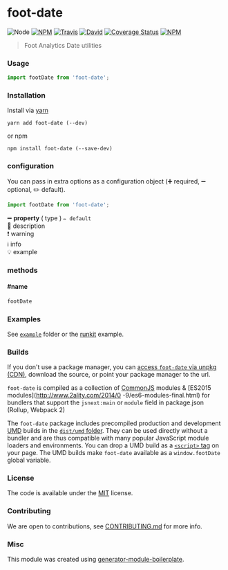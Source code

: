 # foot-date

![Node](https://img.shields.io/node/v/foot-date.svg?style=flat-square)
[![NPM](https://img.shields.io/npm/v/foot-date.svg?style=flat-square)](https://www.npmjs.com/package/foot-date)
[![Travis](https://img.shields.io/travis/footanalytics/foot-date/master.svg?style=flat-square)](https://travis-ci.org/footanalytics/foot-date)
[![David](https://img.shields.io/david/footanalytics/foot-date.svg?style=flat-square)](https://david-dm.org/footanalytics/foot-date)
[![Coverage Status](https://img.shields.io/coveralls/footanalytics/foot-date.svg?style=flat-square)](https://coveralls.io/github/footanalytics/foot-date)
[![NPM](https://img.shields.io/npm/dt/foot-date.svg?style=flat-square)](https://www.npmjs.com/package/foot-date)

> Foot Analytics Date utilities

### Usage

```js
import footDate from 'foot-date';

```

### Installation

Install via [yarn](https://github.com/yarnpkg/yarn)

	yarn add foot-date (--dev)

or npm

	npm install foot-date (--save-dev)


### configuration

You can pass in extra options as a configuration object (➕ required, ➖ optional, ✏️ default).

```js
import footDate from 'foot-date';

```

➖ **property** ( type ) ` ✏️ default `
<br/> 📝 description
<br/> ❗️ warning
<br/> ℹ️ info
<br/> 💡 example

### methods

#### #name

```js
footDate

```

### Examples

See [`example`](example/script.js) folder or the [runkit](https://runkit.com/footanalytics/foot-date) example.

### Builds

If you don't use a package manager, you can [access `foot-date` via unpkg (CDN)](https://unpkg.com/foot-date/), download the source, or point your package manager to the url.

`foot-date` is compiled as a collection of [CommonJS](http://webpack.github.io/docs/commonjs.html) modules & [ES2015 modules](http://www.2ality.com/2014/0
  -9/es6-modules-final.html) for bundlers that support the `jsnext:main` or `module` field in package.json (Rollup, Webpack 2)

The `foot-date` package includes precompiled production and development [UMD](https://github.com/umdjs/umd) builds in the [`dist/umd` folder](https://unpkg.com/foot-date/dist/umd/). They can be used directly without a bundler and are thus compatible with many popular JavaScript module loaders and environments. You can drop a UMD build as a [`<script>` tag](https://unpkg.com/foot-date) on your page. The UMD builds make `foot-date` available as a `window.footDate` global variable.

### License

The code is available under the [MIT](LICENSE) license.

### Contributing

We are open to contributions, see [CONTRIBUTING.md](CONTRIBUTING.md) for more info.

### Misc

This module was created using [generator-module-boilerplate](https://github.com/duivvv/generator-module-boilerplate).
